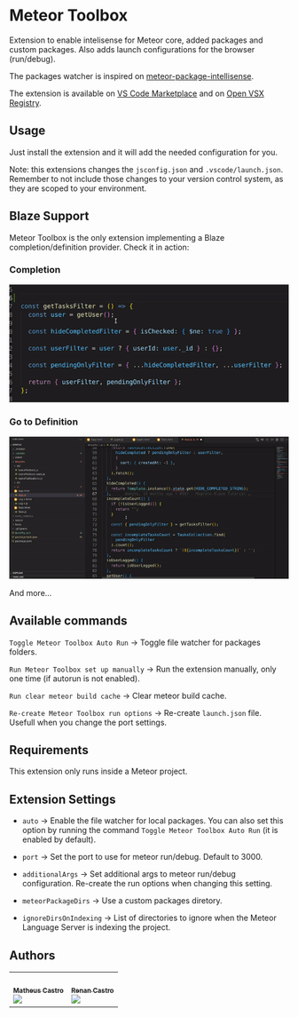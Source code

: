 # Meteor Toolbox

Extension to enable intelisense for Meteor core, added packages and custom packages. Also adds launch configurations for the browser (run/debug).

The packages watcher is inspired on [meteor-package-intellisense](https://github.com/mattblackdev/meteor-package-intellisense).

The extension is available on [VS Code Marketplace](https://marketplace.visualstudio.com/items?itemName=meteor-toolbox.meteor-toolbox) and on [Open VSX Registry](https://open-vsx.org/extension/meteor-toolbox/meteor-toolbox).

## Usage

Just install the extension and it will add the needed configuration for you.

Note: this extensions changes the `jsconfig.json` and `.vscode/launch.json`. Remember to not include those changes to your version control system, as they are scoped to your environment.

## Blaze Support

Meteor Toolbox is the only extension implementing a Blaze completion/definition provider. Check it in action:

### Completion

![completion](/images/template-completion.gif)

### Go to Definition

![goto-definition](/images/template-definition.gif)

And more...

## Available commands

`Toggle Meteor Toolbox Auto Run` -> Toggle file watcher for packages folders.

`Run Meteor Toolbox set up manually` -> Run the extension manually, only one time (if autorun is not enabled).

`Run clear meteor build cache` -> Clear meteor build cache.

`Re-create Meteor Toolbox run options` -> Re-create `launch.json` file. Usefull when you change the port settings.

## Requirements

This extension only runs inside a Meteor project.

## Extension Settings

-   `auto` -> Enable the file watcher for local packages. You can also set this option by running the command `Toggle Meteor Toolbox Auto Run` (it is enabled by default).

-   `port` -> Set the port to use for meteor run/debug. Default to 3000.

-   `additionalArgs` -> Set additional args to meteor run/debug configuration. Re-create the run options when changing this setting.

-   `meteorPackageDirs` -> Use a custom packages diretory.

-   `ignoreDirsOnIndexing` -> List of directories to ignore when the Meteor Language Server is indexing the project.

## Authors

<div>
  <table>
  <tr>
    <td valign="top">
      <a href="https://github.com/matheusccastroo/">
 <img style="border-radius: 50%;" src="https://avatars.githubusercontent.com/u/48069682?v=4" width="100px;" alt=""/>
 <br />
 <sub><b>Matheus Castro</b></sub></a> 
     <br />
    <a href="https://github.com/matheusccastroo" title="Github"><img src="https://img.shields.io/badge/GitHub-100000?style=for-the-badge&logo=github&logoColor=white"/></a>
    </td>
    <td valign="top">
      <a href="https://github.com/renanccastro/">
 <img style="border-radius: 50%;" src="https://avatars.githubusercontent.com/u/3637255?v=4" width="100px;" alt=""/>
 <br />
 <sub><b>Renan Castro</b></sub></a>
    <br />
    <a href="https://github.com/renanccastro" title="Github"><img src="https://img.shields.io/badge/GitHub-100000?style=for-the-badge&logo=github&logoColor=white"/></a>
    </td>
  </tr>
</table>

</div>
